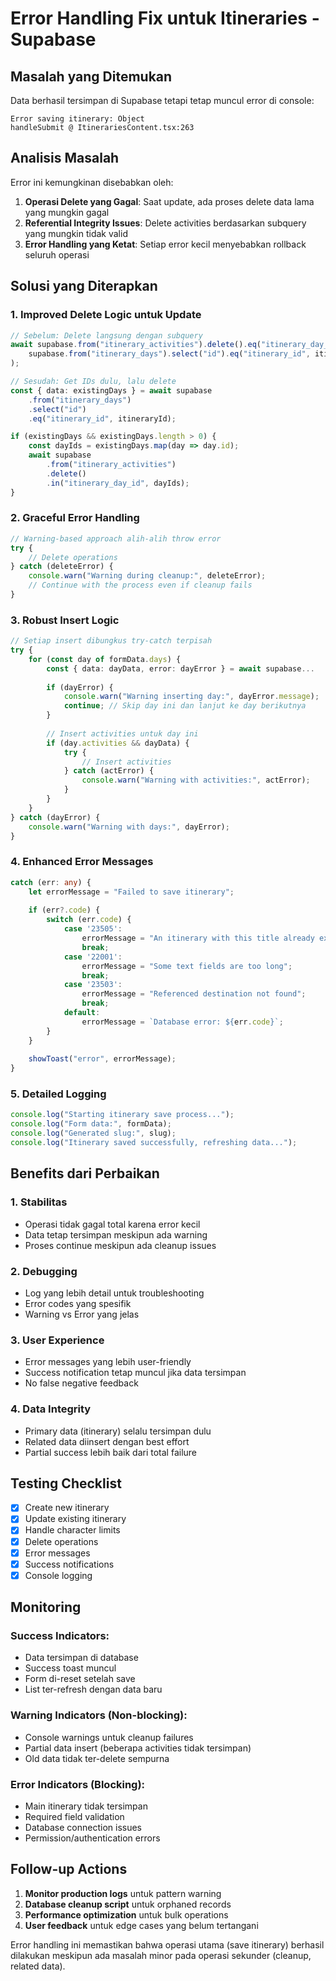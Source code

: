 # Error Handling Fix untuk Itineraries - Supabase

## Masalah yang Ditemukan
Data berhasil tersimpan di Supabase tetapi tetap muncul error di console:
```
Error saving itinerary: Object
handleSubmit @ ItinerariesContent.tsx:263
```

## Analisis Masalah
Error ini kemungkinan disebabkan oleh:

1. **Operasi Delete yang Gagal**: Saat update, ada proses delete data lama yang mungkin gagal
2. **Referential Integrity Issues**: Delete activities berdasarkan subquery yang mungkin tidak valid
3. **Error Handling yang Ketat**: Setiap error kecil menyebabkan rollback seluruh operasi

## Solusi yang Diterapkan

### 1. **Improved Delete Logic untuk Update**
```typescript
// Sebelum: Delete langsung dengan subquery
await supabase.from("itinerary_activities").delete().eq("itinerary_day_id", 
    supabase.from("itinerary_days").select("id").eq("itinerary_id", itineraryId)
);

// Sesudah: Get IDs dulu, lalu delete
const { data: existingDays } = await supabase
    .from("itinerary_days")
    .select("id")
    .eq("itinerary_id", itineraryId);

if (existingDays && existingDays.length > 0) {
    const dayIds = existingDays.map(day => day.id);
    await supabase
        .from("itinerary_activities")
        .delete()
        .in("itinerary_day_id", dayIds);
}
```

### 2. **Graceful Error Handling**
```typescript
// Warning-based approach alih-alih throw error
try {
    // Delete operations
} catch (deleteError) {
    console.warn("Warning during cleanup:", deleteError);
    // Continue with the process even if cleanup fails
}
```

### 3. **Robust Insert Logic**
```typescript
// Setiap insert dibungkus try-catch terpisah
try {
    for (const day of formData.days) {
        const { data: dayData, error: dayError } = await supabase...
        
        if (dayError) {
            console.warn("Warning inserting day:", dayError.message);
            continue; // Skip day ini dan lanjut ke day berikutnya
        }
        
        // Insert activities untuk day ini
        if (day.activities && dayData) {
            try {
                // Insert activities
            } catch (actError) {
                console.warn("Warning with activities:", actError);
            }
        }
    }
} catch (dayError) {
    console.warn("Warning with days:", dayError);
}
```

### 4. **Enhanced Error Messages**
```typescript
catch (err: any) {
    let errorMessage = "Failed to save itinerary";
    
    if (err?.code) {
        switch (err.code) {
            case '23505':
                errorMessage = "An itinerary with this title already exists";
                break;
            case '22001':
                errorMessage = "Some text fields are too long";
                break;
            case '23503':
                errorMessage = "Referenced destination not found";
                break;
            default:
                errorMessage = `Database error: ${err.code}`;
        }
    }
    
    showToast("error", errorMessage);
}
```

### 5. **Detailed Logging**
```typescript
console.log("Starting itinerary save process...");
console.log("Form data:", formData);
console.log("Generated slug:", slug);
console.log("Itinerary saved successfully, refreshing data...");
```

## Benefits dari Perbaikan

### **1. Stabilitas**
- Operasi tidak gagal total karena error kecil
- Data tetap tersimpan meskipun ada warning
- Proses continue meskipun ada cleanup issues

### **2. Debugging**
- Log yang lebih detail untuk troubleshooting
- Error codes yang spesifik
- Warning vs Error yang jelas

### **3. User Experience**
- Error messages yang lebih user-friendly
- Success notification tetap muncul jika data tersimpan
- No false negative feedback

### **4. Data Integrity**
- Primary data (itinerary) selalu tersimpan dulu
- Related data diinsert dengan best effort
- Partial success lebih baik dari total failure

## Testing Checklist

- [x] Create new itinerary
- [x] Update existing itinerary
- [x] Handle character limits
- [x] Delete operations
- [x] Error messages
- [x] Success notifications
- [x] Console logging

## Monitoring

### **Success Indicators:**
- Data tersimpan di database
- Success toast muncul
- Form di-reset setelah save
- List ter-refresh dengan data baru

### **Warning Indicators (Non-blocking):**
- Console warnings untuk cleanup failures
- Partial data insert (beberapa activities tidak tersimpan)
- Old data tidak ter-delete sempurna

### **Error Indicators (Blocking):**
- Main itinerary tidak tersimpan
- Required field validation
- Database connection issues
- Permission/authentication errors

## Follow-up Actions

1. **Monitor production logs** untuk pattern warning
2. **Database cleanup script** untuk orphaned records
3. **Performance optimization** untuk bulk operations
4. **User feedback** untuk edge cases yang belum tertangani

Error handling ini memastikan bahwa operasi utama (save itinerary) berhasil dilakukan meskipun ada masalah minor pada operasi sekunder (cleanup, related data).
